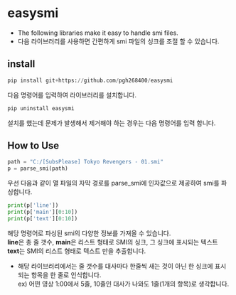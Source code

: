 # easysmi
- The following libraries make it easy to handle smi files.
- 다음 라이브러리를 사용하면 간편하게 smi 파일의 싱크를 조절 할 수 있습니다.

## install
```python
pip install git+https://github.com/pgh268400/easysmi
```
다음 명령어를 입력하여 라이브러리를 설치합니다.



```python
pip uninstall easysmi
```

설치를 했는데 문제가 발생해서 제거해야 하는 경우는 다음 명령어를 입력 합니다.

## How to Use
```python
path = "C:/[SubsPlease] Tokyo Revengers - 01.smi"
p = parse_smi(path)
```
우선 다음과 같이 열 파일의 자막 경로를 parse_smi에 인자값으로 제공하여 smi를 파싱합니다.

```python
print(p['line'])
print(p['main'][0:10])
print(p['text'][0:10])
```
해당 명령어로 파싱된 smi의 다양한 정보를 가져올 수 있습니다.  
**line**은 총 줄 갯수, **main**은 리스트 형태로 SMI의 싱크, 그 싱크에 표시되는 텍스트  
**text**는 SMI의 리스트 형태로 텍스트 만을 추출합니다.
* 해당 라이브러리에서는 줄 갯수를 대사마다 한줄씩 새는 것이 아닌 한 싱크에 표시되는 항목을 한 줄로 인식합니다.  
ex) 어떤 영상 1:00에서 5줄, 10줄인 대사가 나와도 1줄(1개의 항목)로 생각합니다.
